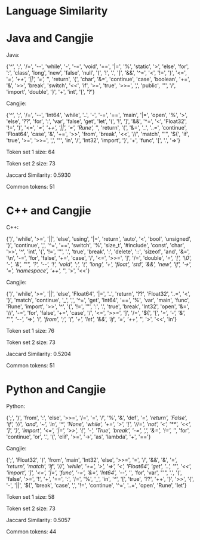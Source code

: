 Language Similarity
===


Java and Cangjie
=====
Java:

{'^', ';', '/=', '--', 'while', '-', '-=', 'void', '==', '|=', '%', 'static', '>', 'else', 'for', ':', 'class', 'long', 'new', 'false', 'null', '(', '!', '.', ']', '&&', '^=', '<', '!=', ')', '<=', '*=', '++', '||', '=', '*', 'return', '{', 'char', '&=', 'continue', 'case', 'boolean', '+=', '&', '>>', 'break', 'switch', '<<', 'if', '>=', 'true', '>>=', ',', 'public', '"', '/', 'import', 'double', '}', '+', 'int', '[', '?'}

Cangjie:

{'^', ';', '/=', '--', 'Int64', 'while', '..', '-', '-=', '==', 'main', '|=', 'open', '%', '>', 'else', '??', 'for', ':', 'var', 'false', 'get', 'let', '(', '!', ']', '&&', '^=', '<', 'Float32', '!=', ')', '<=', '*=', '++', '||', '=', 'Rune', '*', 'return', '{', '&=', '_', '..=', 'continue', 'Float64', 'case', '&', '+=', '>>', 'from', 'break', '<<', '//', 'match', "'", '${', 'if', 'true', '>=', '>>=', ',', '"', 'in', '/', 'Int32', 'import', '}', '+', 'func', '[', '.', '=>'}

Token set 1 size: 64

Token set 2 size: 73

Jaccard Similarity: 0.5930

Common tokens: 51


C++ and Cangjie
=====
C++:

{')', 'while', '>=', '||', 'else', 'using', '|=', 'return', 'auto', '<', 'bool', 'unsigned', '}', 'continue', ',', '^=', '==', 'switch', '%', 'size_t', '#include', 'const', 'char', '>>', '^', 'int', '{', '!=', '"', '.', 'true', 'break', ':', 'delete', '::', 'sizeof', 'and', '&=', '\\n', '-=', 'for', 'false', '+=', 'case', '/', '<=', '>>=', ']', '/=', 'double', '*=', '[', '\\0', '-', '&', "'", '?', '--', '!', 'void', ';', '(', 'long', '+', 'float', 'std', '&&', 'new', 'if', '->', '=', 'namespace', '++', '*', '>', '<<'}

Cangjie:

{')', 'while', '>=', '||', 'else', 'Float64', '|=', '..', 'return', '??', 'Float32', '..=', '<', '}', 'match', 'continue', '_', ',', '^=', 'get', 'Int64', '==', '%', 'var', 'main', 'func', 'Rune', 'import', '>>', '^', '{', '!=', '"', ':', '.', 'true', 'break', 'Int32', 'open', '&=', '//', '-=', 'for', 'false', '+=', 'case', '/', '<=', '>>=', ']', '/=', '${', '[', '*=', '-', '&', "'", '--', '=>', '!', 'from', ';', '(', '+', 'let', '&&', 'if', '=', '++', '*', '>', '<<', 'in'}

Token set 1 size: 76

Token set 2 size: 73

Jaccard Similarity: 0.5204

Common tokens: 51

Python and Cangjie
=====

Python:

{';', ')', 'from', ':', 'else', '>>=', '/=', '=', '/', '%', '&', 'def', '*=', 'return', 'False', 'if', '//', 'and', '~', 'in', '^', 'None', 'while', '+=', '>', '[', '//=', 'not', '<', '**', '<<', ']', '}', 'import', '<=', '|=', '>>', '{', '-', 'True', 'break', '-=', ',', '&=', '!=', '*', 'for', 'continue', 'or', '.', '(', 'elif', '>=', '->', 'as', 'lambda', '+', '=='}

Cangjie:

{';', 'Float32', ')', 'from', 'main', 'Int32', 'else', '>>=', '=', '/', '&&', '&', '*=', 'return', 'match', 'if', '//', 'while', '+=', '>', '=>', '<', 'Float64', 'get', '..', '"', '<<', 'import', ']', '<=', '|=', 'func', '-=', '&=', 'Int64', '--', '*', 'for', 'var', "'", '.', '(', 'false', '>=', '!', '+', '==', ':', '/=', '%', '_', 'in', '^', '[', 'true', '??', '++', '}', '>>', '{', '-', '||', '${', 'break', 'case', ',', '!=', 'continue', '^=', '..=', 'open', 'Rune', 'let'}

Token set 1 size: 58

Token set 2 size: 73

Jaccard Similarity: 0.5057

Common tokens: 44